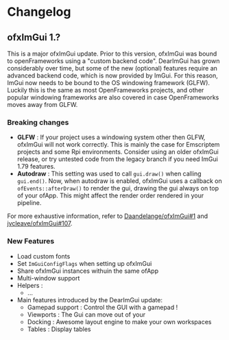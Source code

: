 
# Changelog

## ofxImGui 1.?

This is a major ofxImGui update. Prior to this version, ofxImGui was bound to openFrameworks using a "custom backend code".
DearImGui has grown considerably over time, but some of the new (optional) features require an advanced backend code, which is now provided by ImGui. For this reason, ImGui now needs to be bound to the OS windowing framework (GLFW). Luckily this is the same as most OpenFrameworks projects, and other popular windowing frameworks are also covered in case OpenFrameworks moves away from GLFW.

### Breaking changes
- **GLFW** : If your project uses a windowing system other then GLFW, ofxImGui will not work correctly. This is mainly the case for Emscriptem projects and some Rpi environments. Consider using an older ofxImGui release, or try untested code from the legacy branch if you need ImGui 1.79 features.
- **Autodraw** : This setting was used to call `gui.draw()` when calling `gui.end()`. Now, when autodraw is enabled, ofxImGui uses a callback on `ofEvents::afterDraw()` to render the gui, drawing the gui always on top of your ofApp. This might affect the render order rendered in your pipeline.

For more exhaustive information, refer to [Daandelange/ofxImGui#1](https://github.com/Daandelange/ofxImGui/issues/1) and [jvcleave/ofxImGui#107](https://github.com/jvcleave/ofxImGui/issues/107).

### New Features
- Load custom fonts
- Set `ImGuiConfigFlags` when setting up ofxImGui
- Share ofxImGui instances withuin the same ofApp
- Multi-window support
- Helpers :
  - ...
- Main features introduced by the DearImGui update:
  - Gamepad support : Control the GUI with a gamepad !
  - Viewports : The Gui can move out of your 
  - Docking : Awesome layout engine to make your own workspaces
  - Tables : Display tables
